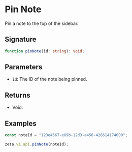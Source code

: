 # Pin Note

Pin a note to the top of the sidebar.

## Signature

```TypeScript
function pinNote(id: string): void;
```

## Parameters

- `id`: The ID of the note being pinned.

## Returns

- Void.

## Examples

```TypeScript
const noteId = "123e4567-e89b-12d3-a456-426614174000";

zeta.v1.api.pinNote(noteId);
```
